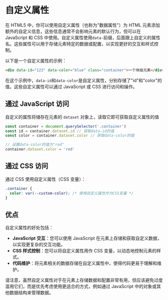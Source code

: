 # 自定义属性

在 HTML5 中，你可以使用自定义属性（也称为"数据属性"）为 HTML 元素添加额外的自定义信息，这些信息通常不会影响元素的默认行为，但可以在 JavaScript 和 CSS 中使用。自定义属性使用`data-`前缀，后面跟上自定义的属性名。这些属性可以用于存储元素特定的数据或配置，以实现更好的交互和样式控制。

以下是一个自定义属性的示例：

```html
<div data-id="123" data-color="blue" class="container">一个块级元素</div>
```

在这个示例中，`data-id`和`data-color`是自定义属性，分别存储了"id"和"color"的值。这些自定义属性可以通过 JavaScript 或 CSS 进行访问和操作。

## 通过 JavaScript 访问

自定义的属性将储存在元素的 `dataset` 对象上，读取它即可获取自定义属性的值

```javascript
const container = document.querySelector('.container')
const id = container.dataset.id // 获取data-id的值
const color = container.dataset.color // 获取data-color的值

// 设置data-color的值为"red"
container.dataset.color = 'red'
```

## 通过 CSS 访问

通过 CSS 使用自定义属性（CSS 变量）：

```css
.container {
  color: var(--custom-color); /* 使用自定义属性作为CSS变量 */
}
```

## 优点

自定义属性的好处包括：

- **JavaScript 交互**：您可以使用 JavaScript 在元素上存储和获取自定义数据，以实现更复杂的交互功能。
- **CSS 样式控制**：您可以将自定义属性用作 CSS 变量，以动态地控制元素的样式。
- **代码维护**：将元素相关的数据存储在自定义属性中，使得代码更易于理解和维护。

请注意，虽然自定义属性对于在元素上存储数据和配置非常有用，但应该避免过度滥用它们，而是优先考虑使用更适合的方式，例如通过 JavaScript 中的对象或其他数据结构来管理数据。
